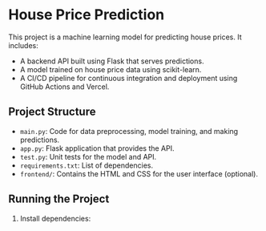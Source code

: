 # House Price Prediction

This project is a machine learning model for predicting house prices. It includes:

- A backend API built using Flask that serves predictions.
- A model trained on house price data using scikit-learn.
- A CI/CD pipeline for continuous integration and deployment using GitHub Actions and Vercel.

## Project Structure

- `main.py`: Code for data preprocessing, model training, and making predictions.
- `app.py`: Flask application that provides the API.
- `test.py`: Unit tests for the model and API.
- `requirements.txt`: List of dependencies.
- `frontend/`: Contains the HTML and CSS for the user interface (optional).

## Running the Project

1. Install dependencies:
